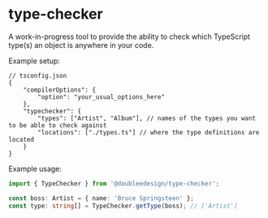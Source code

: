 # type-checker

A work-in-progress tool to provide the ability to check which TypeScript type(s) an object is anywhere in your code.

Example setup: 
```json5
// tsconfig.json
{
	"compilerOptions": {
		"option": "your_usual_options_here"
	},
	"typechecker": {
		"types": ["Artist", "Album"], // names of the types you want to be able to check against 
		"locations": ["./types.ts"] // where the type definitions are located 
	}
}
```

Example usage:
```ts
import { TypeChecker } from '@doubleedesign/type-checker';

const boss: Artist = { name: 'Bruce Springsteen' };
const type: string[] = TypeChecker.getType(boss); // ['Artist']
```
